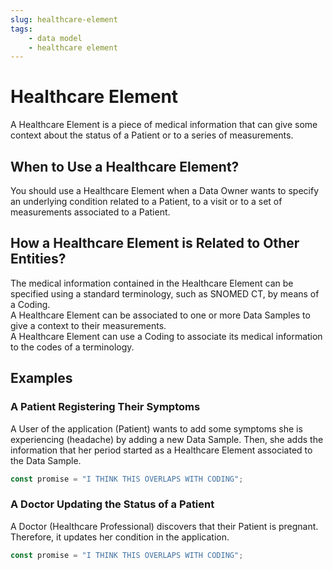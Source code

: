 ```yaml
---
slug: healthcare-element
tags:
    - data model
    - healthcare element
---
```

# Healthcare Element

A Healthcare Element is a piece of medical information that can give some context about the status of a Patient or to a
series of measurements. 

## When to Use a Healthcare Element?

You should use a Healthcare Element when a Data Owner wants to specify an underlying condition related to a Patient, to 
a visit or to a set of measurements associated to a Patient.

## How a Healthcare Element is Related to Other Entities?

The medical information contained in the Healthcare Element can be specified using a standard terminology, such as 
SNOMED CT, by means of a Coding.  
A Healthcare Element can be associated to one or more Data Samples to give a context to their measurements.  
A Healthcare Element can use a Coding to associate its medical information to the codes of a terminology.

## Examples

### A Patient Registering Their Symptoms

A User of the application (Patient) wants to add some symptoms she is experiencing (headache) by adding a new Data Sample.
Then, she adds the information that her period started as a Healthcare Element associated to the Data Sample.
```typescript
const promise = "I THINK THIS OVERLAPS WITH CODING";
```

### A Doctor Updating the Status of a Patient

A Doctor (Healthcare Professional) discovers that their Patient is pregnant. Therefore, it updates her condition in the
application.

```typescript
const promise = "I THINK THIS OVERLAPS WITH CODING";
```